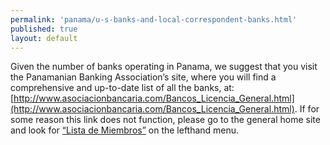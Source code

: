 ```yaml
---
permalink: 'panama/u-s-banks-and-local-correspondent-banks.html'
published: true
layout: default
---
```

Given the number of banks operating in Panama, we suggest that you visit the Panamanian Banking Association’s site, where you will find a comprehensive and up-to-date list of all the banks, at: [http://www.asociacionbancaria.com/Bancos_Licencia_General.html](http://www.asociacionbancaria.com/Bancos_Licencia_General.html). If for some reason this link does not function, please go to the general home site and look for [“Lista de Miembros”](http://www.asociacionbancaria.com/) on the lefthand menu.
